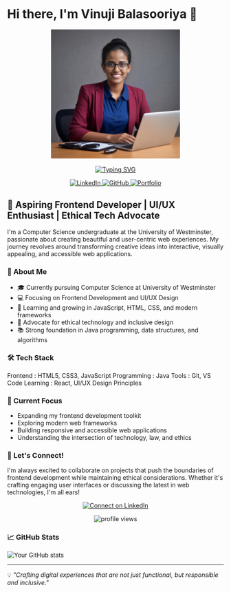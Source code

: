 # Hi there, I'm Vinuji Balasooriya 👋

<div align="center">
  <img src="./media/photo.png" width="300"/>
  
  [![Typing SVG](https://readme-typing-svg.demolab.com?font=Fira+Code&pause=1000&color=F75C7E&center=true&vCenter=true&width=435&lines=Frontend+Developer;UI%2FUX+Enthusiast;Computer+Science+Student;Ethical+Tech+Advocate)](https://git.io/typing-svg)

  <div align="center">
    <a href="https://www.linkedin.com/in/vinuji-balasooriya-93700b333/" target="_blank">
      <img src="https://img.shields.io/badge/LinkedIn-0077B5?style=for-the-badge&logo=linkedin&logoColor=white" alt="LinkedIn" />
    </a>
    <a href="https://github.com/Vinu0917" target="_blank">
      <img src="https://img.shields.io/badge/GitHub-100000?style=for-the-badge&logo=github&logoColor=white" alt="GitHub" />
    </a>
    <a href="https://portfoliovinuji.netlify.app/" target="_blank">
      <img src="https://img.shields.io/badge/Portfolio-FF69B4?style=for-the-badge&logo=web&logoColor=white" alt="Portfolio" />
    </a>
  </div>
</div>

## 🎨 Aspiring Frontend Developer | UI/UX Enthusiast | Ethical Tech Advocate

I'm a Computer Science undergraduate at the University of Westminster, passionate about creating beautiful and user-centric web experiences. My journey revolves around transforming creative ideas into interactive, visually appealing, and accessible web applications.

### 🚀 About Me

- 🎓 Currently pursuing Computer Science at University of Westminster
- 💻 Focusing on Frontend Development and UI/UX Design
- 🌱 Learning and growing in JavaScript, HTML, CSS, and modern frameworks
- 🤝 Advocate for ethical technology and inclusive design
- 📚 Strong foundation in Java programming, data structures, and algorithms

### 🛠️ Tech Stack

Frontend     : HTML5, CSS3, JavaScript
Programming  : Java
Tools        : Git, VS Code
Learning     : React, UI/UX Design Principles

### 🎯 Current Focus

- Expanding my frontend development toolkit
- Exploring modern web frameworks
- Building responsive and accessible web applications
- Understanding the intersection of technology, law, and ethics

### 🤝 Let's Connect!

I'm always excited to collaborate on projects that push the boundaries of frontend development while maintaining ethical considerations. Whether it's crafting engaging user interfaces or discussing the latest in web technologies, I'm all ears!

<div align="center">
  <a href="https://www.linkedin.com/in/vinuji-balasooriya-93700b333/">
    <img src="https://img.shields.io/badge/Connect%20with%20me%20on-LinkedIn-blue?style=for-the-badge&logo=linkedin&logoColor=white&labelColor=0A66C2" alt="Connect on LinkedIn" />
  </a>
</div>

<p align="center">
  <img src="https://komarev.com/ghpvc/?username=Vinu0917&label=Profile%20views&color=0e75b6&style=flat" alt="profile views" />
</p>

### 📈 GitHub Stats

![Your GitHub stats](https://github-readme-stats.vercel.app/api?username=Vinu0917&show_icons=true&theme=radical)

---

💡 *"Crafting digital experiences that are not just functional, but responsible and inclusive."*